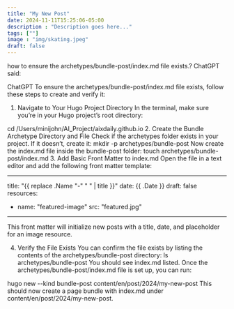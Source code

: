 ```yaml
---
title: "My New Post"
date: 2024-11-11T15:25:06-05:00
description : "Description goes here..."
tags: [""]
image : "img/skating.jpeg"
draft: false
---
```


how to ensure the archetypes/bundle-post/index.md file exists.?
ChatGPT said:

ChatGPT
To ensure the archetypes/bundle-post/index.md file exists, follow these steps to create and verify it:

1. Navigate to Your Hugo Project Directory
In the terminal, make sure you’re in your Hugo project’s root directory:

cd /Users/minijohn/AI_Project/aixdaily.github.io
2. Create the Bundle Archetype Directory and File
Check if the archetypes folder exists in your project. If it doesn’t, create it:
mkdir -p archetypes/bundle-post
Now create the index.md file inside the bundle-post folder:
touch archetypes/bundle-post/index.md
3. Add Basic Front Matter to index.md
Open the file in a text editor and add the following front matter template:

---
title: "{{ replace .Name "-" " " | title }}"
date: {{ .Date }}
draft: false
resources:
  - name: "featured-image"
    src: "featured.jpg"
---
This front matter will initialize new posts with a title, date, and placeholder for an image resource.

4. Verify the File Exists
You can confirm the file exists by listing the contents of the archetypes/bundle-post directory:
ls archetypes/bundle-post
You should see index.md listed.
Once the archetypes/bundle-post/index.md file is set up, you can run:

hugo new --kind bundle-post content/en/post/2024/my-new-post
This should now create a page bundle with index.md under content/en/post/2024/my-new-post.
